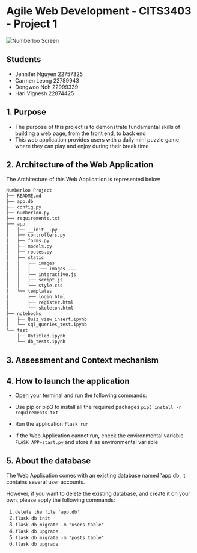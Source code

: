 # Agile Web Development - CITS3403 - Project 1 

![Numberloo Screen](https://i.imgur.com/hgu68tL.png)

## Students
- Jennifer Nguyen 22757325
- Carmen Leong 22789943
- Dongwoo Noh 22999339
- Hari Vignesh 22874425

## 1. Purpose
- The purpose of this project is to demonstrate fundamental skills of building a web page, from the front end, to back end
- This web application provides users with a daily mini puzzle game where they can play and enjoy during their break time

## 2. Architecture of the Web Application
The Architecture of this Web Application is represented below
```zsh
Numberloo Project
├── README.md
├── app.db
├── config.py
├── numberloo.py
├── requirements.txt
├── app
│   ├── __init__.py
│   ├── controllers.py
│   ├── forms.py
│   ├── models.py
│   ├── routes.py
│   ├── static
│   │   ├── images
│   │   │   ├── images ...
│   │   ├── interactive.js
│   │   ├── script.js
│   │   └── style.css
│   └── templates
│       ├── login.html
│       ├── register.html
│       └── skeleton.html
├── notebooks
│   ├── Quiz_view_insert.ipynb
│   └── sql_queries_test.ipynb
└── test
    ├── Untitled.ipynb
    └── db_tests.ipynb
```

## 3. Assessment and Context mechanism

## 4. How to launch the application
- Open your terminal and run the following commands:
- Use pip or pip3 to install all the required packages
`pip3 install -r requirements.txt`
- Run the application
`flask run`

- If the Web Application cannot run, check the environmental variable
`FLASK_APP=start.py`
and store it as environmental variable

## 5. About the database
The Web Application comes with an existing database named 'app.db, it contains several user accounts.

However, if you want to delete the existing database, and create it on your own, please apply the following commands:
1. `delete the file 'app.db'`
2. `flask db init`
3. `flask db migrate -m "users table"`
4. `flask db upgrade`
5. `flask db migrate -m "posts table"`
6. `flask db upgrade`
